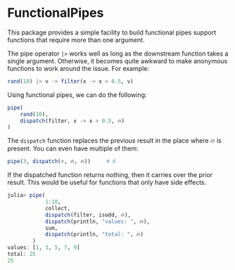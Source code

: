 # FunctionalPipes

This package provides a simple facility to build functional pipes
support functions that require more than one argument.  

The pipe operator `|>` works well as long as the downstream
function takes a single argument.  Otherwise, it becomes quite
awkward to make anonymous functions to work around the issue.
For example:

```julia
rand(10) |> v -> filter(x -> x > 0.5, v) 
```

Using functional pipes, we can do the following:

```julia
pipe(
    rand(10), 
    dispatch(filter, x -> x > 0.5, 🔥)
)
```

The `dispatch` function replaces the previous result in the place
where 🔥 is present. You can even have multiple of them:

```julia
pipe(3, dispatch(+, 🔥, 🔥))     # 6
```

If the dispatched function returns nothing, then it carries over
the prior result.  This would be useful for functions that only
have side effects.

```julia
julia> pipe(
            1:10,
            collect,
            dispatch(filter, isodd, 🔥),
            dispatch(println, "values: ", 🔥),
            sum,
            dispatch(println, "total: ", 🔥)
        )
values: [1, 3, 5, 7, 9]
total: 25
25
```